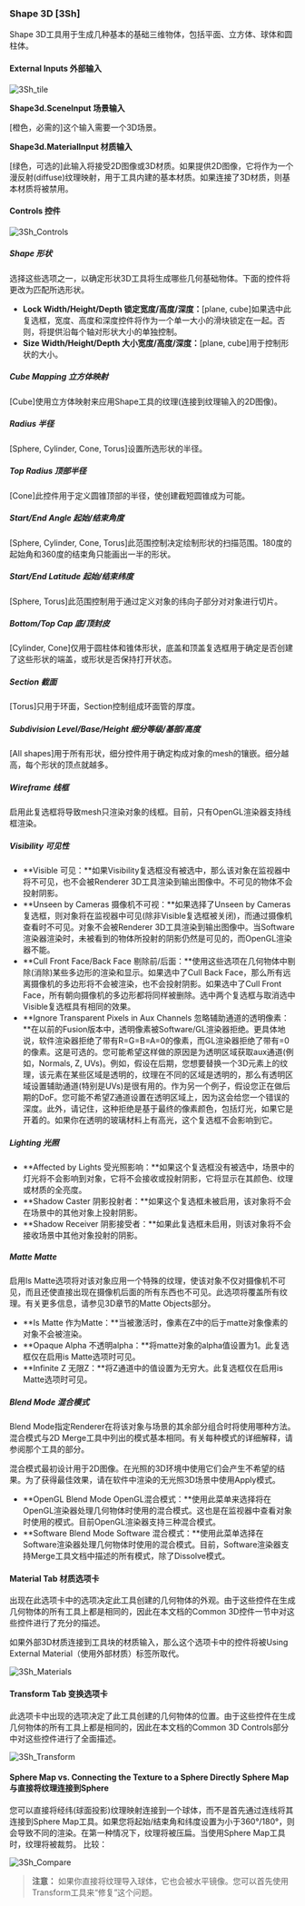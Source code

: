 ### Shape 3D [3Sh]

Shape 3D工具用于生成几种基本的基础三维物体，包括平面、立方体、球体和圆柱体。

#### External Inputs 外部输入

 ![3Sh_tile](images/3Sh_tile.jpg)

**Shape3d.SceneInput 场景输入** 

[橙色，必需的]这个输入需要一个3D场景。

**Shape3d.MaterialInput 材质输入** 

[绿色，可选的]此输入将接受2D图像或3D材质。如果提供2D图像，它将作为一个漫反射(diffuse)纹理映射，用于工具内建的基本材质。如果连接了3D材质，则基本材质将被禁用。

#### Controls 控件

![3Sh_Controls](images/3Sh_Controls.png)

##### Shape 形状

选择这些选项之一，以确定形状3D工具将生成哪些几何基础物体。下面的控件将更改为匹配所选形状。

- **Lock Width/Height/Depth 锁定宽度/高度/深度：**[plane, cube]如果选中此复选框，宽度、高度和深度控件将作为一个单一大小的滑块锁定在一起。否则，将提供沿每个轴对形状大小的单独控制。
- **Size Width/Height/Depth 大小宽度/高度/深度：**[plane, cube]用于控制形状的大小。

##### Cube Mapping 立方体映射

[Cube]使用立方体映射来应用Shape工具的纹理(连接到纹理输入的2D图像)。

##### Radius 半径

[Sphere, Cylinder, Cone, Torus]设置所选形状的半径。

##### Top Radius 顶部半径

[Cone]此控件用于定义圆锥顶部的半径，使创建截短圆锥成为可能。

##### Start/End Angle 起始/结束角度

[Sphere, Cylinder, Cone, Torus]此范围控制决定绘制形状的扫描范围。180度的起始角和360度的结束角只能画出一半的形状。

##### Start/End Latitude 起始/结束纬度

[Sphere, Torus]此范围控制用于通过定义对象的纬向子部分对对象进行切片。

##### Bottom/Top Cap 底/顶封皮

[Cylinder, Cone]仅用于圆柱体和锥体形状，底盖和顶盖复选框用于确定是否创建了这些形状的端盖，或形状是否保持打开状态。

##### Section 截面

[Torus]只用于环面，Section控制组成环面管的厚度。

##### Subdivision Level/Base/Height 细分等级/基部/高度

[All shapes]用于所有形状，细分控件用于确定构成对象的mesh的镶嵌。细分越高，每个形状的顶点就越多。

##### Wireframe 线框

启用此复选框将导致mesh只渲染对象的线框。目前，只有OpenGL渲染器支持线框渲染。

##### Visibility 可见性

- **Visible 可见：**如果Visibility复选框没有被选中，那么该对象在监视器中将不可见，也不会被Renderer 3D工具渲染到输出图像中。不可见的物体不会投射阴影。
- **Unseen by Cameras 摄像机不可视：**如果选择了Unseen by Cameras复选框，则对象将在监视器中可见(除非Visible复选框被关闭)，而通过摄像机查看时不可见。对象不会被Renderer 3D工具渲染到输出图像中。当Software渲染器渲染时，未被看到的物体所投射的阴影仍然是可见的，而OpenGL渲染器不能。
- **Cull Front Face/Back Face 剔除前/后面：**使用这些选项在几何物体中剔除(消除)某些多边形的渲染和显示。如果选中了Cull Back Face，那么所有远离摄像机的多边形将不会被渲染，也不会投射阴影。如果选中了Cull Front Face，所有朝向摄像机的多边形都将同样被删除。选中两个复选框与取消选中Visible复选框具有相同的效果。
- **Ignore Transparent Pixels in Aux Channels 忽略辅助通道的透明像素：**在以前的Fusion版本中，透明像素被Software/GL渲染器拒绝。更具体地说，软件渲染器拒绝了带有R=G=B=A=0的像素，而GL渲染器拒绝了带有=0的像素。这是可选的。您可能希望这样做的原因是为透明区域获取aux通道(例如，Normals, Z, UVs)。例如，假设在后期，您想要替换一个3D元素上的纹理，该元素在某些区域是透明的，纹理在不同的区域是透明的，那么有透明区域设置辅助通道(特别是UVs)是很有用的。作为另一个例子，假设您正在做后期的DoF。您可能不希望Z通道设置在透明区域上，因为这会给您一个错误的深度。此外，请记住，这种拒绝是基于最终的像素颜色，包括灯光，如果它是开着的。如果你在透明的玻璃材料上有高光，这个复选框不会影响到它。

##### Lighting 光照

- **Affected by Lights 受光照影响：**如果这个复选框没有被选中，场景中的灯光将不会影响到对象，它将不会接收或投射阴影，它将显示在其颜色、纹理或材质的全亮度。
- **Shadow Caster 阴影投射者：**如果这个复选框未被启用，该对象将不会在场景中的其他对象上投射阴影。
- **Shadow Receiver 阴影接受者：**如果此复选框未启用，则该对象将不会接收场景中其他对象投射的阴影。

##### Matte Matte

启用Is Matte选项将对该对象应用一个特殊的纹理，使该对象不仅对摄像机不可见，而且还使直接出现在摄像机后面的所有东西也不可见。此选项将覆盖所有纹理。有关更多信息，请参见3D章节的Matte Objects部分。

- **Is Matte 作为Matte：**当被激活时，像素在Z中的后于matte对象像素的对象不会被渲染。
- **Opaque Alpha 不透明alpha：**将matte对象的alpha值设置为1。此复选框仅在启用is Matte选项时可见。
- **Infinite Z 无限Z：**将Z通道中的值设置为无穷大。此复选框仅在启用is Matte选项时可见。

##### Blend Mode 混合模式

Blend Mode指定Renderer在将该对象与场景的其余部分组合时将使用哪种方法。混合模式与2D Merge工具中列出的模式基本相同。有关每种模式的详细解释，请参阅那个工具的部分。

混合模式最初设计用于2D图像。在光照的3D环境中使用它们会产生不希望的结果。为了获得最佳效果，请在软件中渲染的无光照3D场景中使用Apply模式。

- **OpenGL Blend Mode OpenGL混合模式：**使用此菜单来选择将在OpenGL渲染器处理几何物体时使用的混合模式。这也是在监视器中查看对象时使用的模式。目前OpenGL渲染器支持三种混合模式。
- **Software Blend Mode Software 混合模式：**使用此菜单选择在Software渲染器处理几何物体时使用的混合模式。目前，Software渲染器支持Merge工具文档中描述的所有模式，除了Dissolve模式。

#### Material Tab 材质选项卡

出现在此选项卡中的选项决定此工具创建的几何物体的外观。由于这些控件在生成几何物体的所有工具上都是相同的，因此在本文档的Common 3D控件一节中对这些控件进行了充分的描述。

如果外部3D材质连接到工具块的材质输入，那么这个选项卡中的控件将被Using External Material（使用外部材质）标签所取代。

![3Sh_Materials](images/3Sh_Materials.png)

#### Transform Tab 变换选项卡

此选项卡中出现的选项决定了此工具创建的几何物体的位置。由于这些控件在生成几何物体的所有工具上都是相同的，因此在本文档的Common 3D Controls部分中对这些控件进行了全面描述。

![3Sh_Transform](images/3Sh_Transform.png)

#### Sphere Map vs. Connecting the Texture to a Sphere Directly Sphere Map与直接将纹理连接到Sphere

您可以直接将经纬(球面投影)纹理映射连接到一个球体，而不是首先通过连线将其连接到Sphere Map工具。如果您将起始/结束角和纬度设置为小于360°/180°，则会导致不同的渲染。在第一种情况下，纹理将被压扁。当使用Sphere Map工具时，纹理将被裁剪。
比较：

![3Sh_Compare](images/3Sh_Compare.jpg)

> **注意：** 如果你直接将纹理导入球体，它也会被水平镜像。您可以首先使用Transform工具来“修复”这个问题。

